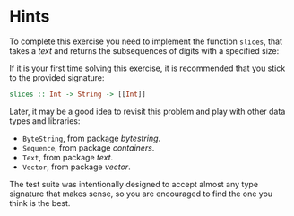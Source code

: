 # Hints

To complete this exercise you need to implement the function `slices`,
that takes a *text* and returns the subsequences of digits with a
specified size:

If it is your first time solving this exercise, it is recommended that you
stick to the provided signature:

```haskell
slices :: Int -> String -> [[Int]]
```

Later, it may be a good idea to revisit this problem and play with other data
types and libraries:

- `ByteString`, from package *bytestring*.
- `Sequence`, from package *containers*.
- `Text`, from package *text*.
- `Vector`, from package *vector*.

The test suite was intentionally designed to accept almost any type signature
that makes sense, so you are encouraged to find the one you think is the best.
